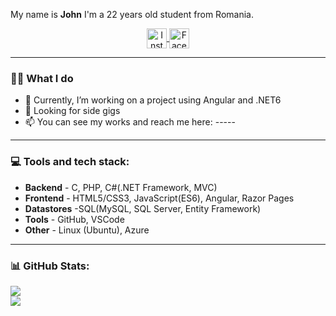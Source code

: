 


 

 
My name is **John** I'm a 22 years old student from Romania.
 
<p align="center">
   <a href="https://www.instagram.com/ioan_manu/" target="_blank">
      <img src="https://i.imgur.com/ZrXj1Qh.png" alt="Instagram" width="32" align="center">
   </a>
 
   <a href="https://www.facebook.com/Manu.Ioan.9" target="_blank" rel="nofollow">
      <img src="https://i.imgur.com/4A7maHh.png" alt="Facebok" width="32" align="center">
   </a>

</p>
 

 
---
 
### 🧑‍💻 What I do
 
   - 💼 Currently, I’m working on a project using Angular and .NET6
   - 👀 Looking for side gigs
   - 📫 You can see my works and reach me here: -----
---
 
### 💻 Tools and tech stack:
 
   * **Backend** - C, PHP, C#(.NET Framework, MVC)
   * **Frontend** - HTML5/CSS3, JavaScript(ES6), Angular, Razor Pages
   * **Datastores** -SQL(MySQL, SQL Server, Entity Framework)
   * **Tools** - GitHub, VSCode
   * **Other** - Linux (Ubuntu), Azure
 
---
### 📊 GitHub Stats:
![](https://github-readme-stats.vercel.app/api?username=ManuIoan&theme=tokyonight&hide_border=true&include_all_commits=true&count_private=true)<br/>
![](https://github-readme-streak-stats.herokuapp.com/?user=ManuIoan&theme=tokyonight&hide_border=true)<br/>

